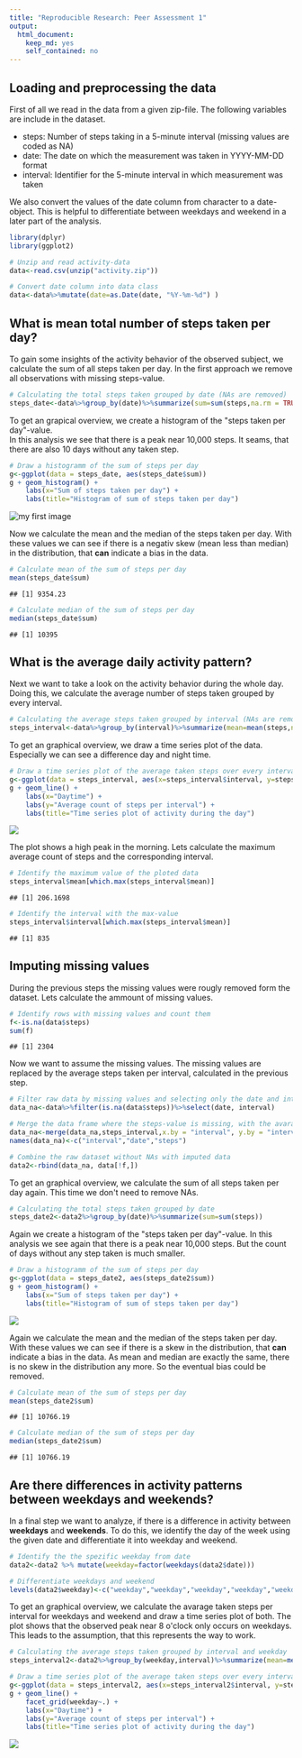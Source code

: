```yaml
---
title: "Reproducible Research: Peer Assessment 1"
output: 
  html_document:
    keep_md: yes
    self_contained: no
---
```



## Loading and preprocessing the data
First of all we read in the data from a given zip-file. The following variables are include in the dataset.  
- steps: Number of steps taking in a 5-minute interval (missing values are coded as NA)  
- date: The date on which the measurement was taken in YYYY-MM-DD format  
- interval: Identifier for the 5-minute interval in which measurement was taken  

We also convert the values of the date column from character to a date-object. This is helpful to differentiate between weekdays and weekend in a later part of the analysis.  
  


```r
library(dplyr)
library(ggplot2)

# Unzip and read activity-data
data<-read.csv(unzip("activity.zip"))

# Convert date column into data class
data<-data%>%mutate(date=as.Date(date, "%Y-%m-%d") )
```


## What is mean total number of steps taken per day?
To gain some insights of the activity behavior of the observed subject, we calculate the sum of all steps taken per day. In the first approach we remove all observations with missing steps-value. 
  


```r
# Calculating the total steps taken grouped by date (NAs are removed)
steps_date<-data%>%group_by(date)%>%summarize(sum=sum(steps,na.rm = TRUE))
```

To get an grapical overview, we create a histogram of the "steps taken per day"-value.  
In this analysis we see that there is a peak near 10,000 steps. It seams, that there are also 10 days without any taken step.  
  

```r
# Draw a histogramm of the sum of steps per day
g<-ggplot(data = steps_date, aes(steps_date$sum))
g + geom_histogram() +
    labs(x="Sum of steps taken per day") +
    labs(title="Histogram of sum of steps taken per day")
```

![my first image](/images/unnamed-chunk-3-1.png)<!-- -->

  
Now we calculate the mean and the median of the steps taken per day. With these values we can see if there is a negativ skew (mean less than median) in the distribution, that **can** indicate a bias in the data.  
  

```r
# Calculate mean of the sum of steps per day 
mean(steps_date$sum)
```

```
## [1] 9354.23
```

```r
# Calculate median of the sum of steps per day 
median(steps_date$sum)
```

```
## [1] 10395
```


## What is the average daily activity pattern?
Next we want to take a look on the activity behavior during the whole day. Doing this, we calculate the average number of steps taken grouped by every interval.


```r
# Calculating the average steps taken grouped by interval (NAs are removed)
steps_interval<-data%>%group_by(interval)%>%summarize(mean=mean(steps,na.rm = TRUE))
```

To get an graphical overview, we draw a time series plot of the data. Especially we can see a difference day and night time.  


```r
# Draw a time series plot of the average taken steps over every interval of the day
g<-ggplot(data = steps_interval, aes(x=steps_interval$interval, y=steps_interval$mean))
g + geom_line() +
    labs(x="Daytime") +
    labs(y="Average count of steps per interval") +
    labs(title="Time series plot of activity during the day")
```

![](images/PA1_template_files/figure-html/unnamed-chunk-6-1.png)<!-- -->

  
The plot shows a high peak in the morning. Lets calculate the maximum average count of steps and the corresponding interval.  


```r
# Identify the maximum value of the ploted data
steps_interval$mean[which.max(steps_interval$mean)]
```

```
## [1] 206.1698
```

```r
# Identify the interval with the max-value
steps_interval$interval[which.max(steps_interval$mean)]
```

```
## [1] 835
```


## Imputing missing values
During the previous steps the missing values were rougly removed form the dataset. Lets calculate the ammount of missing values.  
  

```r
# Identify rows with missing values and count them
f<-is.na(data$steps)
sum(f)
```

```
## [1] 2304
```

Now we want to assume the missing values. The missing values are replaced by the average steps taken per interval, calculated in the previous step.  
  

```r
# Filter raw data by missing values and selecting only the date and interval column
data_na<-data%>%filter(is.na(data$steps))%>%select(date, interval)

# Merge the data frame where the steps-value is missing, with the avarage steps per interval
data_na<-merge(data_na,steps_interval,x.by = "interval", y.by = "interval", all= TRUE)
names(data_na)<-c("interval","date","steps")

# Combine the raw dataset without NAs with imputed data
data2<-rbind(data_na, data[!f,])
```
  
To get an graphical overview, we calculate the sum of all steps taken per day again. This time we don't need to remove NAs.
  

```r
# Calculating the total steps taken grouped by date
steps_date2<-data2%>%group_by(date)%>%summarize(sum=sum(steps))
```
  
Again we create a histogram of the "steps taken per day"-value.
In this analysis we see again that there is a peak near 10,000 steps. But the count of days without any step taken is much smaller.


```r
# Draw a histogramm of the sum of steps per day
g<-ggplot(data = steps_date2, aes(steps_date2$sum))
g + geom_histogram() +
    labs(x="Sum of steps taken per day") +
    labs(title="Histogram of sum of steps taken per day")
```

![](images/PA1_template_files/figure-html/unnamed-chunk-11-1.png)<!-- -->
  
Again we calculate the mean and the median of the steps taken per day. With these values we can see if there is a skew in the distribution, that **can** indicate a bias in the data. As mean and median are exactly the same, there is no skew in the distribution any more. So the eventual bias could be removed.  
  

```r
# Calculate mean of the sum of steps per day 
mean(steps_date2$sum)
```

```
## [1] 10766.19
```

```r
# Calculate median of the sum of steps per day
median(steps_date2$sum)
```

```
## [1] 10766.19
```

## Are there differences in activity patterns between weekdays and weekends?
In a final step we want to analyze, if there is a difference in activity between **weekdays** and **weekends**. To do this, we identify the day of the week using the given date and differentiate it into weekday and weekend.



```r
# Identify the the spezific weekday from date
data2<-data2 %>% mutate(weekday=factor(weekdays(data2$date)))

# Differentiate weekdays and weekend
levels(data2$weekday)<-c("weekday","weekday","weekday","weekday","weekday","weekend","weekend") 
```

To get an graphical overview, we calculate the avarage taken steps per interval for weekdays and weekend and draw a time series plot of both. The plot shows that the observed peak near 8 o'clock only occurs on weekdays. This leads to the assumption, that this represents the way to work. 


```r
# Calculating the average steps taken grouped by interval and weekday
steps_interval2<-data2%>%group_by(weekday,interval)%>%summarize(mean=mean(steps))

# Draw a time series plot of the average taken steps over every interval of the day for weekdays and weekend
g<-ggplot(data = steps_interval2, aes(x=steps_interval2$interval, y=steps_interval2$mean, col=weekday))
g + geom_line() + 
    facet_grid(weekday~.) +
    labs(x="Daytime") +
    labs(y="Average count of steps per interval") +
    labs(title="Time series plot of activity during the day")
```

![](images/PA1_template_files/figure-html/unnamed-chunk-14-1.png)<!-- -->

